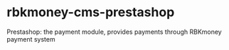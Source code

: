 # rbkmoney-cms-prestashop
Prestashop: the payment module, provides payments through RBKmoney payment system
